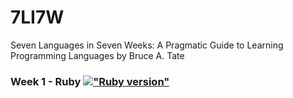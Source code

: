 # 7LI7W
Seven Languages in Seven Weeks: A Pragmatic Guide to Learning Programming Languages by Bruce A. Tate



### Week 1 - Ruby [!["Ruby version"](https://img.shields.io/badge/ruby-2.7.2+-red.svg)](https://rubyinstaller.org/)
